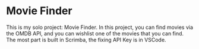# Movie Finder

This is my solo project: Movie Finder. In this project, you can find movies via the OMDB API, and you can wishlist one of the movies that you can find. The most part is built in Scrimba, the fixing API Key is in VSCode.
